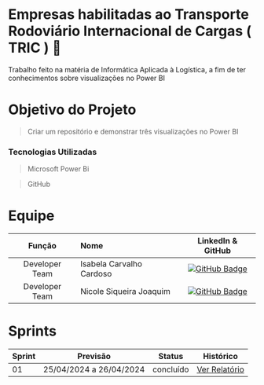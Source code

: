 #     Empresas habilitadas ao Transporte Rodoviário Internacional de Cargas ( TRIC ) 🚚

Trabalho feito na matéria de Informática Aplicada à Logística, a fim de ter conhecimentos sobre visualizações no Power BI

# Objetivo do Projeto
> Criar um repositório e demonstrar três visualizações no Power BI

### Tecnologias Utilizadas
 > Microsoft Power Bi

 > GitHub

# Equipe
|    Função     | Nome                                  |                                                                                                                                                      LinkedIn & GitHub                                                                                                                                                      |
| :-----------: | :------------------------------------ | :-------------------------------------------------------------------------------------------------------------------------------------------------------------------------------------------------------------------------------------------------------------------------------------------------------------------------: |
| Developer Team |  Isabela Carvalho Cardoso    |  [![GitHub Badge](https://img.shields.io/badge/GitHub-111217?style=flat-square&logo=github&logoColor=white)](https://github.com/isabelacardd)             |
| Developer Team  | Nicole Siqueira Joaquim |      [![GitHub Badge](https://img.shields.io/badge/GitHub-111217?style=flat-square&logo=github&logoColor=white)](https://github.com/NicoleJoaquim/)        |

# Sprints
Sprint | Previsão | Status| Histórico|
|------|--------|------|--------|
|01 | 25/04/2024 a 26/04/2024| concluído| [Ver Relatório](https://drive.google.com/file/d/1kPdtbDLHvU8VxvA2pGEHq9_f9ANoFOko/view?usp=drive_link) | 
